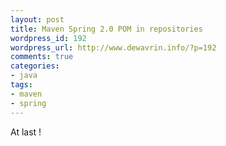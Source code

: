 ```yaml
--- 
layout: post
title: Maven Spring 2.0 POM in repositories
wordpress_id: 192
wordpress_url: http://www.dewavrin.info/?p=192
comments: true
categories: 
- java
tags: 
- maven
- spring
---
```

At last !
